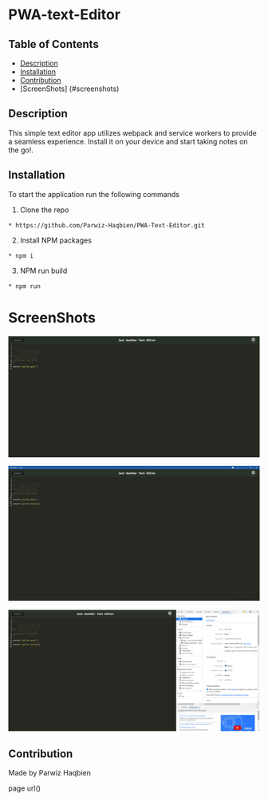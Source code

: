 # PWA-text-Editor

## Table of Contents
- [Description](#description)
- [Installation](#installation)
- [Contribution](#contribution)
- [ScreenShots] (#screenshots)

## Description
This simple text editor app utilizes webpack and service workers to provide a seamless experience. Install it on your device and start taking notes on the go!.

## Installation
To start the application run the following commands

1. Clone the repo
```
* https://github.com/Parwiz-Haqbien/PWA-Text-Editor.git
```
2. Install NPM packages
```
* npm i
```
3. NPM run build
```
* npm run
```

# ScreenShots

![App Screenshot](https://github.com/Parwiz-Haqbien/PWA-Text-Editor/blob/main/assets/webSS.png?raw=true)

![App Screenshot](https://github.com/Parwiz-Haqbien/PWA-Text-Editor/blob/main/assets/offline.png?raw=true)

![App Screenshot](https://github.com/Parwiz-Haqbien/PWA-Text-Editor/blob/main/assets/maifest.png?raw=true)

## Contribution
Made by Parwiz Haqbien

page url()